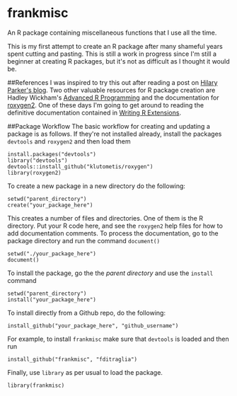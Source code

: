 frankmisc
=========

An R package containing miscellaneous functions that I use all the time.

This is my first attempt to create an R package after many shameful years spent cutting and pasting. This is still a work in progress since I'm still a beginner at creating R packages, but it's not as difficult as I thought it would be. 

##References
I was inspired to try this out after reading a post on [Hilary Parker's blog](http://hilaryparker.com/2014/04/29/writing-an-r-package-from-scratch/). Two other valuable resources for R package creation are Hadley Wickham's [Advanced R Programming]("http://adv-r.had.co.nz/") and the documentation for [roxygen2]("https://github.com/klutometis/roxygen#roxygen2"). One of these days I'm going to get around to reading the definitive documentation contained in [Writing R Extensions]("http://cran.r-project.org/doc/manuals/R-exts.html#Creating-R-packages").

##Package Workflow
The basic workflow for creating and updating a package is as follows. If they're not installed already, install the packages `devtools` and `roxygen2` and then load them
```
install.packages("devtools")
library("devtools")
devtools::install_github("klutometis/roxygen")
library(roxygen2)
```
To create a new package in a new directory do the following:
```
setwd("parent_directory")
create("your_package_here")
```
This creates a number of files and directories. One of them is the R directory. Put your R code here, and see the `roxygen2` help files for how to add documentation comments. To process the documentation, go to the package directory and run the command `document()`
```
setwd("./your_package_here")
document()
```
To install the package, go the the *parent directory* and use the `install` command
```
setwd("parent_directory")
install("your_package_here")
```
To install directly from a Github repo, do the following:
```
install_github("your_package_here", "github_username")
```
For example, to install `frankmisc` make sure that `devtools` is loaded and then run
```
install_github("frankmisc", "fditraglia")
```
Finally, use `library` as per usual to load the package.
```
library(frankmisc)
```